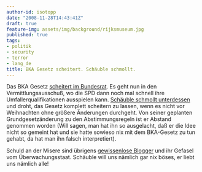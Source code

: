```yaml
---
author-id: isotopp
date: "2008-11-28T14:43:41Z"
draft: true
feature-img: assets/img/background/rijksmuseum.jpg
published: true
tags:
- politik
- security
- terror
- lang_de
title: BKA Gesetz scheitert. Schäuble schmollt.
---
```

Das BKA Gesetz <a href="http://www.heise.de/newsticker/Keine-Mehrheit-im-Bundesrat-fuer-das-BKA-Gesetz--/meldung/119581">scheitert im Bundesrat</a>. Es geht nun in den Vermittlungsausschuß, wo die SPD dann noch mal schnell ihre Umfallerqualifikationen ausspielen kann. <a href="http://www.heise.de/newsticker/Schaeuble-stellt-Ultimatum-beim-BKA-Gesetz--/meldung/119577">Schäuble schmollt unterdessen</a> und droht, das Gesetz komplett scheitern zu lassen, wenn es nicht vor Weihnachten ohne größere Änderungen durchgeht. Von seiner geplanten Grundgesetzänderung zu den Abstimmungsregeln ist er Abstand genommen worden (Will sagen, man hat ihn so ausgelacht, daß er die Idee nicht so gemeint hat und sie hatte sowieso nix mit dem BKA-Gesetz zu tun gehabt, da hat man ihn falsch interpretiert).

Schuld an der Misere sind übrigens <a href="http://www.golem.de/0811/63838.html">gewissenlose Blogger</a> und ihr Gefasel vom Überwachungsstaat. Schäuble will uns nämlich gar nix böses, er liebt uns nämlich alle!
